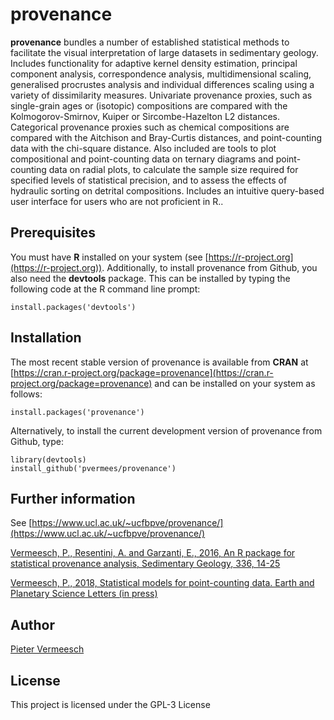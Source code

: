 # provenance

**provenance** bundles a number of established statistical methods to
  facilitate the visual interpretation of large datasets in
  sedimentary geology. Includes functionality for adaptive kernel
  density estimation, principal component analysis, correspondence
  analysis, multidimensional scaling, generalised procrustes analysis
  and individual differences scaling using a variety of dissimilarity
  measures. Univariate provenance proxies, such as single-grain ages
  or (isotopic) compositions are compared with the Kolmogorov-Smirnov,
  Kuiper or Sircombe-Hazelton L2 distances. Categorical provenance
  proxies such as chemical compositions are compared with the
  Aitchison and Bray-Curtis distances, and point-counting data with
  the chi-square distance. Also included are tools to plot
  compositional and point-counting data on ternary diagrams and
  point-counting data on radial plots, to calculate the sample size
  required for specified levels of statistical precision, and to
  assess the effects of hydraulic sorting on detrital
  compositions. Includes an intuitive query-based user interface for
  users who are not proficient in R..

## Prerequisites

You must have **R** installed on your system (see
[https://r-project.org](https://r-project.org)).  Additionally, to
install provenance from Github, you also need the **devtools**
package.  This can be installed by typing the following code at the R
command line prompt:

```
install.packages('devtools')
```

## Installation

The most recent stable version of provenance is available from **CRAN** at
[https://cran.r-project.org/package=provenance](https://cran.r-project.org/package=provenance)
and can be installed on your system as follows:

```
install.packages('provenance')
```

Alternatively, to install the current development version of
provenance from Github, type:

```
library(devtools)
install_github('pvermees/provenance')
```

## Further information

See
[https://www.ucl.ac.uk/~ucfbpve/provenance/](https://www.ucl.ac.uk/~ucfbpve/provenance/)

[Vermeesch, P., Resentini, A. and Garzanti, E., 2016, An R package for
statistical provenance analysis, Sedimentary Geology, 336,
14-25](https://www.ucl.ac.uk/~ucfbpve/papers/VermeeschSedGeol2016/)

[Vermeesch, P., 2018, Statistical models for point-counting
data. Earth and Planetary Science Letters (in
press)](https://www.ucl.ac.uk/~ucfbpve/papers/VermeeschEPSL2018/)

## Author

[Pieter Vermeesch](https://www.ucl.ac.uk/~ucfbpve/)

## License

This project is licensed under the GPL-3 License
